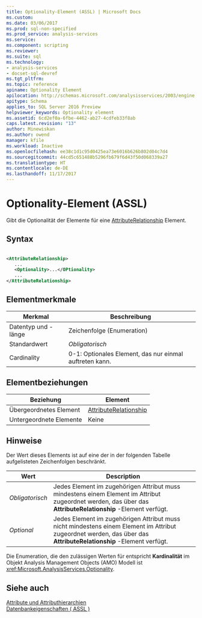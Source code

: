 ```yaml
---
title: Optionality-Element (ASSL) | Microsoft Docs
ms.custom: 
ms.date: 03/06/2017
ms.prod: sql-non-specified
ms.prod_service: analysis-services
ms.service: 
ms.component: scripting
ms.reviewer: 
ms.suite: sql
ms.technology:
- analysis-services
- docset-sql-devref
ms.tgt_pltfrm: 
ms.topic: reference
apiname: Optionality Element
apilocation: http://schemas.microsoft.com/analysisservices/2003/engine
apitype: Schema
applies_to: SQL Server 2016 Preview
helpviewer_keywords: Optionality element
ms.assetid: 6cd2ef0a-6fbe-4462-ab27-4cdfeb33f8ab
caps.latest.revision: "13"
author: Minewiskan
ms.author: owend
manager: kfile
ms.workload: Inactive
ms.openlocfilehash: ee38c1d1c95d0425ea73e6016b626b802d04c7d4
ms.sourcegitcommit: 44cd5c651488b5296fb679f6d43f50d068339a27
ms.translationtype: HT
ms.contentlocale: de-DE
ms.lasthandoff: 11/17/2017
---
```

# <a name="optionality-element-assl"></a>Optionality-Element (ASSL)
  Gibt die Optionalität der Elemente für eine [AttributeRelationship](../../../analysis-services/scripting/objects/attributerelationship-element-assl.md) Element.  
  
## <a name="syntax"></a>Syntax  
  
```xml  
  
<AttributeRelationship>  
   ...  
   <Optionality>...</OPtionality>  
   ...  
</AttributeRelationship>  
```  
  
## <a name="element-characteristics"></a>Elementmerkmale  
  
|Merkmal|Beschreibung|  
|--------------------|-----------------|  
|Datentyp und -länge|Zeichenfolge (Enumeration)|  
|Standardwert|*Obligatorisch*|  
|Cardinality|0-1: Optionales Element, das nur einmal auftreten kann.|  
  
## <a name="element-relationships"></a>Elementbeziehungen  
  
|Beziehung|Element|  
|------------------|-------------|  
|Übergeordnetes Element|[AttributeRelationship](../../../analysis-services/scripting/objects/attributerelationship-element-assl.md)|  
|Untergeordnete Elemente|Keine|  
  
## <a name="remarks"></a>Hinweise  
 Der Wert dieses Elements ist auf eine der in der folgenden Tabelle aufgelisteten Zeichenfolgen beschränkt.  
  
|Wert|Description|  
|-----------|-----------------|  
|*Obligatorisch*|Jedes Element im zugehörigen Attribut muss mindestens einem Element im Attribut zugeordnet werden, das über das **AttributeRelationship** -Element verfügt.|  
|*Optional*|Jedes Element im zugehörigen Attribut muss nicht mindestens einem Element im Attribut zugeordnet werden, das über das **AttributeRelationship** -Element verfügt.|  
  
 Die Enumeration, die den zulässigen Werten für entspricht **Kardinalität** im Objekt Analysis Management Objects (AMO) Modell ist <xref:Microsoft.AnalysisServices.Optionality>.  
  
## <a name="see-also"></a>Siehe auch  
 [Attribute und Attributhierarchien](../../../analysis-services/multidimensional-models-olap-logical-dimension-objects/attributes-and-attribute-hierarchies.md)   
 [Datenbankeigenschaften &#40; ASSL &#41;](../../../analysis-services/scripting/properties/properties-assl.md)  
  
  
